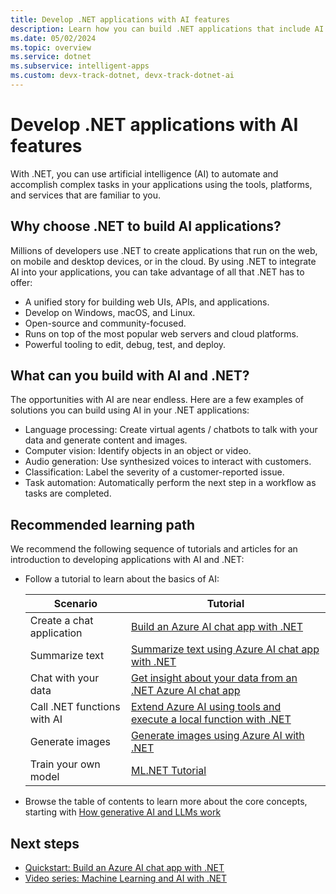 ```yaml
---
title: Develop .NET applications with AI features
description: Learn how you can build .NET applications that include AI features.
ms.date: 05/02/2024
ms.topic: overview
ms.service: dotnet
ms.subservice: intelligent-apps
ms.custom: devx-track-dotnet, devx-track-dotnet-ai
---
```


# Develop .NET applications with AI features

With .NET, you can use artificial intelligence (AI) to automate and accomplish complex tasks in your applications using the tools, platforms, and services that are familiar to you.

## Why choose .NET to build AI applications?

Millions of developers use .NET to create applications that run on the web, on mobile and desktop devices, or in the cloud. By using .NET to integrate AI into your applications, you can take advantage of all that .NET has to offer:

* A unified story for building web UIs, APIs, and applications.
* Develop on Windows, macOS, and Linux.
* Open-source and community-focused.
* Runs on top of the most popular web servers and cloud platforms.
* Powerful tooling to edit, debug, test, and deploy.

## What can you build with AI and .NET?

The opportunities with AI are near endless. Here are a few examples of solutions you can build using AI in your .NET applications:

* Language processing: Create virtual agents / chatbots to talk with your data and generate content and images.
* Computer vision: Identify objects in an object or video.
* Audio generation: Use synthesized voices to interact with customers.
* Classification: Label the severity of a customer-reported issue.
* Task automation: Automatically perform the next step in a workflow as tasks are completed.

## Recommended learning path

We recommend the following sequence of tutorials and articles for an introduction to developing applications with AI and .NET:

- Follow a tutorial to learn about the basics of AI:

   |Scenario  |Tutorial  |
   |----------|----------|
   | Create a chat application | [Build an Azure AI chat app with .NET](../quickstarts/get-started-azure-openai.md)|
   | Summarize text | [Summarize text using Azure AI chat app with .NET](../quickstarts/quickstart-openai-summarize-text.md) |
   | Chat with your data     | [Get insight about your data from an .NET Azure AI chat app](../quickstarts/quickstart-ai-chat-with-data.md) |
   | Call .NET functions with AI | [Extend Azure AI using tools and execute a local function with .NET](../quickstarts/quickstart-azure-openai-tool.md) |
   | Generate images | [Generate images using Azure AI with .NET](../quickstarts/quickstart-openai-generate-images.md) |
   | Train your own model |[ML.NET Tutorial](https://dotnet.microsoft.com/learn/ml-dotnet/get-started-tutorial/intro) |

- Browse the table of contents to learn more about the core concepts, starting with [How generative AI and LLMs work](../conceptual/how-genai-and-llms-work.md)

## Next steps

- [Quickstart: Build an Azure AI chat app with .NET](../quickstarts/get-started-azure-openai.md)
- [Video series: Machine Learning and AI with .NET](/shows/machine-learning-and-ai-with-dotnet-for-beginners)

